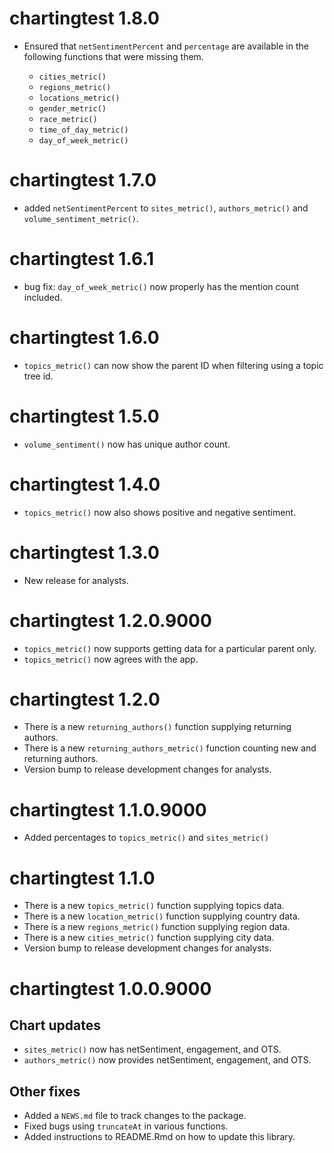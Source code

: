 # chartingtest 1.8.0

* Ensured that `netSentimentPercent` and `percentage` are available in the following
  functions that were missing them.
  
  - `cities_metric()`
  - `regions_metric()`
  - `locations_metric()`
  - `gender_metric()`
  - `race_metric()`
  - `time_of_day_metric()`
  - `day_of_week_metric()`

# chartingtest 1.7.0

* added `netSentimentPercent` to `sites_metric()`, `authors_metric()` and `volume_sentiment_metric()`.

# chartingtest 1.6.1

* bug fix: `day_of_week_metric()` now properly has the mention count included.

# chartingtest 1.6.0

* `topics_metric()` can now show the parent ID when filtering using a topic tree id.

# chartingtest 1.5.0

* `volume_sentiment()` now has unique author count.

# chartingtest 1.4.0

* `topics_metric()` now also shows positive and negative sentiment.

# chartingtest 1.3.0

* New release for analysts.

# chartingtest 1.2.0.9000
* `topics_metric()` now supports getting data for a particular parent only.
* `topics_metric()` now agrees with the app.

# chartingtest 1.2.0
* There is a new `returning_authors()` function supplying returning authors.
* There is a new `returning_authors_metric()` function counting new and returning authors.
* Version bump to release development changes for analysts.

# chartingtest 1.1.0.9000

* Added percentages to `topics_metric()` and `sites_metric()`

# chartingtest 1.1.0

* There is a new `topics_metric()` function supplying topics data.
* There is a new `location_metric()` function supplying country data.
* There is a new `regions_metric()` function supplying region data.
* There is a new `cities_metric()` function supplying city data.
* Version bump to release development changes for analysts.

# chartingtest 1.0.0.9000

## Chart updates
* `sites_metric()` now has netSentiment, engagement, and OTS. 
* `authors_metric()` now provides netSentiment, engagement, and OTS.

## Other fixes
* Added a `NEWS.md` file to track changes to the package.
* Fixed bugs using `truncateAt` in various functions.
* Added instructions to README.Rmd on how to update this library.
